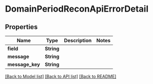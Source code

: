 # DomainPeriodReconApiErrorDetail

## Properties

Name | Type | Description | Notes
------------ | ------------- | ------------- | -------------
**field** | **String** |  |
**message** | **String** |  |
**message_key** | **String** |  |

[[Back to Model list]](./README.md#documentation-for-models) [[Back to API list]](./README.md#documentation-for-api-endpoints) [[Back to README]](../README.md)
